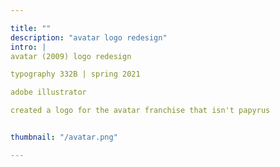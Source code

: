 ```yaml
---

title: ""
description: "avatar logo redesign"
intro: |
avatar (2009) logo redesign

typography 332B | spring 2021

adobe illustrator

​created a logo for the avatar franchise that isn't papyrus


thumbnail: "/avatar.png"

---
```

